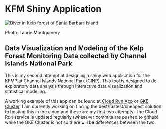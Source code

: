 # KFM Shiny Application

![](App/www/Photos/Kelp_Forest_Scenes/Laurie_Montgomery/1%20(2).jpg "Diver in Kelp forest of Santa Barbara Island")

Photo: Laurie Montgomery

## Data Visualization and Modeling of the Kelp Forest Monitoring Data collected by Channel Islands National Park
This is my second attempt at designing a shiny web application for the KFMP at Channel Islands National Park (CINP). This tool is designed to do exploratory data analysis through interactive data visualization and statistical modeling.

A working example of this app can be found at [Cloud Run App](https://app-4oc2gi4bqq-uw.a.run.app/) or [GKE Cluster](http://34.94.133.101/). I am currently working on finding the best/fastest/cheapest solution to hosting this in the cloud and these are my first two attempts. The Cloud Run service is updated regularly (whenever commits are pushed to github) while the GKE Cluster is not so there will be differences between the two.
